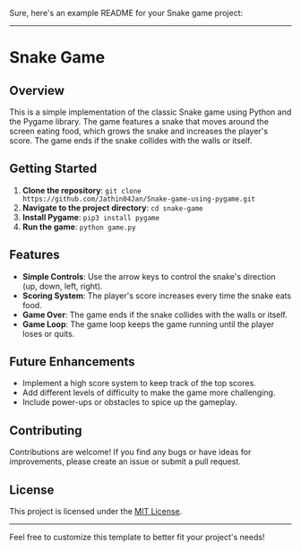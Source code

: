 Sure, here's an example README for your Snake game project:

---

# Snake Game

## Overview

This is a simple implementation of the classic Snake game using Python and the Pygame library. The game features a snake that moves around the screen eating food, which grows the snake and increases the player's score. The game ends if the snake collides with the walls or itself.

## Getting Started

1. **Clone the repository**: `git clone https://github.com/Jathin04Jan/Snake-game-using-pygame.git`
2. **Navigate to the project directory**: `cd snake-game`
3. **Install Pygame**: `pip3 install pygame`
4. **Run the game**: `python game.py`

## Features

- **Simple Controls**: Use the arrow keys to control the snake's direction (up, down, left, right).
- **Scoring System**: The player's score increases every time the snake eats food.
- **Game Over**: The game ends if the snake collides with the walls or itself.
- **Game Loop**: The game loop keeps the game running until the player loses or quits.

## Future Enhancements

- Implement a high score system to keep track of the top scores.
- Add different levels of difficulty to make the game more challenging.
- Include power-ups or obstacles to spice up the gameplay.

## Contributing

Contributions are welcome! If you find any bugs or have ideas for improvements, please create an issue or submit a pull request.

## License

This project is licensed under the [MIT License](LICENSE).

---

Feel free to customize this template to better fit your project's needs!
